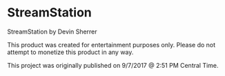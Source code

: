 # StreamStation
StreamStation by Devin Sherrer

This product was created for entertainment purposes only. Please do not attempt to monetize this product in any way.

This project was originally published on 9/7/2017 @ 2:51 PM Central Time.
